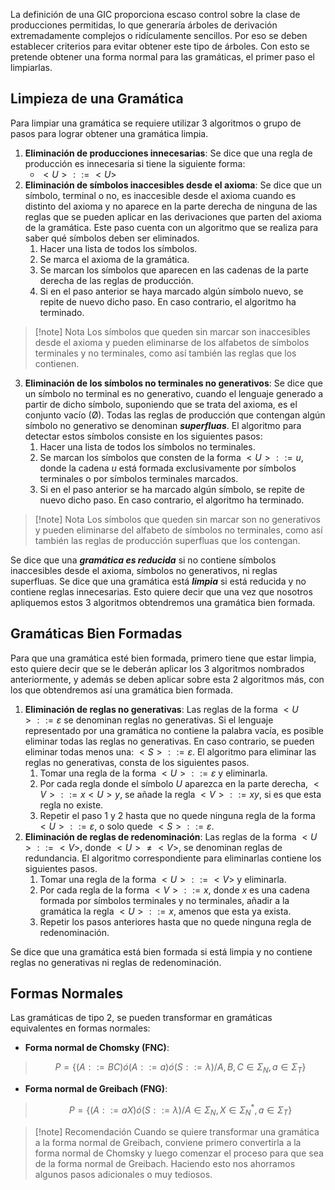 La definición de una GIC proporciona escaso control sobre la clase de producciones permitidas, lo que generaría árboles de derivación extremadamente complejos o ridículamente sencillos. Por eso se deben establecer criterios para evitar obtener este tipo de árboles. Con esto se pretende obtener una forma normal para las gramáticas, el primer paso el limpiarlas.

## Limpieza de una Gramática

Para limpiar una gramática se requiere utilizar 3 algoritmos o grupo de pasos para lograr obtener una gramática limpia.

1. **Eliminación de producciones innecesarias**: Se dice que una regla de producción es innecesaria si tiene la siguiente forma:
	- $<U>::= <U>$
2. **Eliminación de símbolos inaccesibles desde el axioma**: Se dice que un símbolo, terminal o no, es inaccesible desde el axioma cuando es distinto del axioma y no aparece en la parte derecha de ninguna de las reglas que se pueden aplicar en las derivaciones que parten del axioma de la gramática. Este paso cuenta con un algoritmo que se realiza para saber qué símbolos deben ser eliminados.
	1. Hacer una lista de todos los símbolos.
	2. Se marca el axioma de la gramática.
	3. Se marcan los símbolos que aparecen en las cadenas de la parte derecha de las reglas de producción.
	4. Si en el paso anterior se haya marcado algún símbolo nuevo, se repite de nuevo dicho paso. En caso contrario, el algoritmo ha terminado.

>[!note] Nota
>Los símbolos que queden sin marcar son inaccesibles desde el axioma y pueden eliminarse de los alfabetos de símbolos terminales y no terminales, como así también las reglas que los contienen.

3. **Eliminación de los símbolos no terminales no generativos**: Se dice que un símbolo no terminal es no generativo, cuando el lenguaje generado a partir de dicho símbolo, suponiendo que se trata del axioma, es el conjunto vacío (Ø). Todas las reglas de producción que contengan algún símbolo no generativo se denominan ***superfluas***. El algoritmo para detectar estos símbolos consiste en los siguientes pasos:
	1. Hacer una lista de todos los símbolos no terminales.
	2. Se marcan los símbolos que consten de la forma $<U>::= u$, donde la cadena $u$ está formada exclusivamente por símbolos terminales o por símbolos terminales marcados.
	3. Si en el paso anterior se ha marcado algún símbolo, se repite de nuevo dicho paso. En caso contrario, el algoritmo ha terminado.

>[!note] Nota
>Los símbolos que queden sin marcar son no generativos y pueden eliminarse del alfabeto de símbolos no terminales, como así también las reglas de producción superfluas que los contengan.

Se dice que una ***gramática es reducida*** si no contiene símbolos inaccesibles desde el axioma, símbolos no generativos, ni reglas superfluas. Se dice que una gramática está ***limpia*** si está reducida y no contiene reglas innecesarias. Esto quiere decir que una vez que nosotros apliquemos estos 3 algoritmos obtendremos una gramática bien formada.

## Gramáticas Bien Formadas

Para que una gramática esté bien formada, primero tiene que estar limpia, esto quiere decir que se le deberán aplicar los 3 algoritmos nombrados anteriormente, y además se deben aplicar sobre esta 2 algoritmos más, con los que obtendremos así una gramática bien formada.

1. **Eliminación de reglas no generativas**: Las reglas de la forma $<U>::= \varepsilon$ se denominan reglas no generativas. Si el lenguaje representado por una gramática no contiene la palabra vacía, es posible eliminar todas las reglas no generativas. En caso contrario, se pueden eliminar todas menos una: $<S>::= \varepsilon$. El algoritmo para eliminar las reglas no generativas, consta de los siguientes pasos.
	1. Tomar una regla de la forma $<U>::=\varepsilon$ y eliminarla.
	2. Por cada regla donde el símbolo $U$ aparezca en la parte derecha, $<V>::=x<U>y$, se añade la regla $<V>::=xy$, si es que esta regla no existe.
	3. Repetir el paso 1 y 2 hasta que no quede ninguna regla de la forma $<U>::=\varepsilon$, o solo quede $<S>::= \varepsilon$.
2. **Eliminación de reglas de redenominación**: Las reglas de la forma $<U>::= <V>$, donde $<U>\neq <V>$, se denominan reglas de redundancia. El algoritmo correspondiente para eliminarlas contiene los siguientes pasos.
	1. Tomar una regla de la forma $<U>::=<V>$ y eliminarla.
	2. Por cada regla de la forma $<V>::=x$, donde $x$ es una cadena formada por símbolos terminales y no terminales, añadir a la gramática la regla $<U>::=x$, amenos que esta ya exista.
	3. Repetir los pasos anteriores hasta que no quede ninguna regla de redenominación.

Se dice que una gramática está bien formada si está limpia y no contiene reglas no generativas ni reglas de redenominación.

## Formas Normales

Las gramáticas de tipo 2, se pueden transformar en gramáticas equivalentes en formas normales:

- **Forma normal de Chomsky (FNC)**:

> $$P=\{(A::=BC) ó (A::=a) ó (S::=\lambda) / A,B,C \in Σ_N, a \in Σ_T\}$$
- **Forma normal de Greibach (FNG)**:

> $$P=\{(A::=aX) ó (S::=\lambda) / A \in Σ_N, X \in Σ^*_N, a \in Σ_T\}$$

>[!note] Recomendación
>Cuando se quiere transformar una gramática a la forma normal de Greibach, conviene primero convertirla a la forma normal de Chomsky y luego comenzar el proceso para que sea de la forma normal de Greibach. Haciendo esto nos ahorramos algunos pasos adicionales o muy tediosos.

